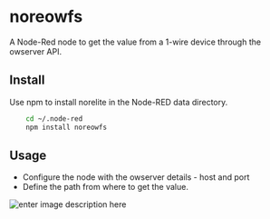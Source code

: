 noreowfs
=========
A Node-Red node to get the value from a 1-wire device through the owserver API.

Install
-------
Use npm to install norelite in the Node-RED data directory.
```bash
    cd ~/.node-red
    npm install noreowfs
```

Usage
-----
 - Configure the node with the owserver details - host and port
 - Define the path from where to get the value. 

![enter image description here](https://cloud.githubusercontent.com/assets/2181965/11914890/17cdec26-a68e-11e5-88ac-f7002d8c994b.png)